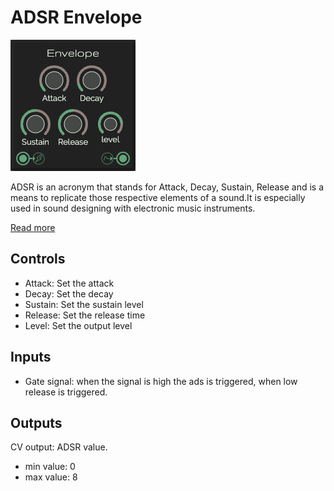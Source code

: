 # ADSR Envelope
![Envelope](./images/envelope.png)

ADSR is an acronym that stands for Attack, Decay, Sustain, Release and is a means to replicate those respective elements of a sound.It is especially used in sound designing with electronic music instruments.

[Read more](https://www.wikiaudio.org/adsr-envelope/)

## Controls
* Attack: Set the attack
* Decay: Set the decay
* Sustain: Set the sustain level
* Release: Set the release time
* Level: Set the output level

## Inputs
* Gate signal: when the signal is high the ads is triggered, when low release is triggered.

## Outputs
CV output: ADSR value.
* min value: 0
* max value: 8